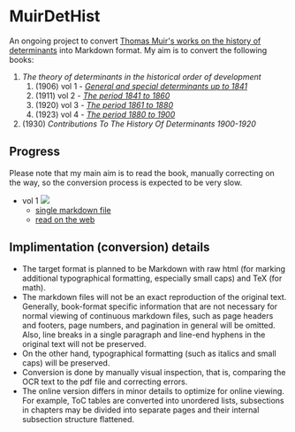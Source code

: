 # MuirDetHist
An ongoing project to convert [Thomas Muir's works on the history of determinants](https://en.wikipedia.org/wiki/Thomas_Muir_(mathematician)#Publications_by_Sir_Thomas_Muir) into Markdown format. My aim is to convert the following books:

1. *The theory of determinants in the historical order of development*
   1. (1906) vol 1 - [*General and special determinants up to 1841*](https://quod.lib.umich.edu/u/umhistmath/acm9350.0001.001/6?view=image&size=100)
   2. (1911) vol 2 - [*The period 1841 to 1860*](https://quod.lib.umich.edu/u/umhistmath/acm9350.0002.001/6?view=image&size=100)
   3. (1920) vol 3 - [*The period 1861 to 1880*](https://quod.lib.umich.edu/u/umhistmath/acm9350.0003.001/6?view=image&size=100)
   4. (1923) vol 4 - [*The period 1880 to 1900*](https://quod.lib.umich.edu/u/umhistmath/acm9350.0004.001/6?view=image&size=100)
2. (1930) *Contributions To The History Of Determinants 1900-1920*

## Progress
Please note that my main aim is to read the book, manually correcting on the way, so the conversion process is expected to be very slow.
- vol 1 ![](https://progress-bar.dev/5/?scale=491&width=500&color=babaca&suffix=/491)
  - [single markdown file](vol1.md)
  - [read on the web](https://vivvienne.github.io/MuirDetHist/)

## Implimentation (conversion) details

- The target format is planned to be Markdown with raw html (for marking additional typographical formatting, especially small caps) and TeX (for math).
- The markdown files will not be an exact reproduction of the original text. Generally, book-format specific information that are not necessary for normal viewing of continuous markdown files, such as page headers and footers, page numbers, and pagination in general will be omitted. Also, line breaks in a single paragraph and line-end hyphens in the original text will not be preserved.
- On the other hand, typographical formatting (such as italics and small caps) will be preserved.
- Conversion is done by manually visual inspection, that is, comparing the OCR text to the pdf file and correcting errors.
- The online version differs in minor details to optimize for online viewing. For example, ToC tables are converted into unordered lists, subsections in chapters may be divided into separate pages and their internal subsection structure flattened.